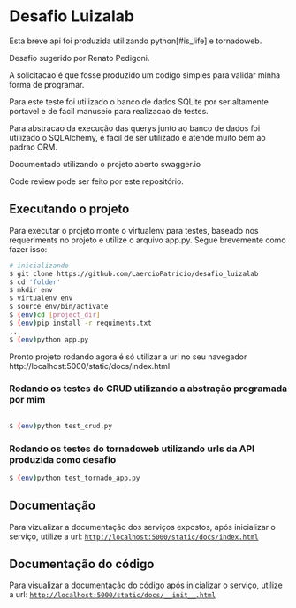 # Desafio Luizalab

Esta breve api foi produzida utilizando python[#is_life] e tornadoweb.

Desafio sugerido por Renato Pedigoni.

A solicitacao é que fosse produzido um codigo simples para validar minha forma de programar.

Para este teste foi utilizado o banco de dados SQLite por ser altamente portavel e de facil manuseio para realizacao de testes.

Para abstracao da execução das querys junto ao banco de dados foi utilizado o SQLAlchemy, é facil de ser utilizado e atende muito bem ao padrao ORM.

Documentado utilizando o projeto aberto swagger.io

Code review pode ser feito por este repositório.

## Executando o projeto
Para executar o projeto monte o virtualenv para testes, baseado nos requeriments no projeto e utilize o arquivo app.py.
Segue brevemente como fazer isso:

```bash
# inicializando
$ git clone https://github.com/LaercioPatricio/desafio_luizalab
$ cd 'folder'
$ mkdir env
$ virtualenv env
$ source env/bin/activate
$ (env)cd [project_dir]
$ (env)pip install -r requiments.txt
..
$ (env)python app.py

```
Pronto projeto rodando agora é só utilizar a url no seu navegador
http://localhost:5000/static/docs/index.html


### Rodando os testes do CRUD utilizando a abstração programada por mim
```bash

$ (env)python test_crud.py

```
### Rodando os testes do tornadoweb utilizando urls da API produzida como desafio

```bash
$ (env)python test_tornado_app.py

```

## Documentação
Para vizualizar a documentação dos serviços expostos, após inicializar o serviço, utilize a url: <a href="http://localhost:5000/static/docs/index.html">`http://localhost:5000/static/docs/index.html`</a> 

## Documentação do código
Para visualizar a documentação do código após inicializar o serviço, utilize a url: <a href="http://localhost:5000/static/docs/__init__.html">`http://localhost:5000/static/docs/__init__.html`</a>
